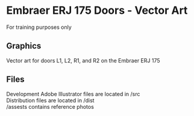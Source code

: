 # Embraer ERJ 175 Doors - Vector Art
For training purposes only

## Graphics
Vector art for doors L1, L2, R1, and R2 on the Embraer ERJ 175

## Files
Development Adobe Illustrator files are located in /src\
Distribution files are located in /dist\
/assests contains reference photos
